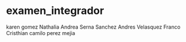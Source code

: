 # examen_integrador
karen gomez
Nathalia Andrea Serna Sanchez
Andres Velasquez Franco
Cristhian camilo perez mejia
